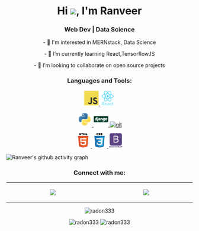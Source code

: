
<h1 align="center">Hi <img src="https://raw.githubusercontent.com/aemmadi/aemmadi/master/wave.gif" width="30px">, I'm Ranveer</h1>
<h3 align="center">Web Dev | Data Science</h3>
	<p align="center">
- 🧐 I'm interested in MERNstack, Data Science
        </p>
        <p align="center">
- 🌱 I’m currently learning React,TensorflowJS
	</p>
        <p align="center">
- 👯 I’m looking to collaborate on open source projects
        </p>
        <p align="center">
        </p>
<h3 align="center">Languages and Tools:</h3>
<p align="center">
<a href="https://developer.mozilla.org/en-US/docs/Web/JavaScript" target="_blank"> <img src="https://raw.githubusercontent.com/devicons/devicon/master/icons/javascript/javascript-original.svg" alt="javascript" width="40" height="40"/> </a> <a href="https://reactjs.org/" target="_blank"> <img src="https://raw.githubusercontent.com/devicons/devicon/master/icons/react/react-original-wordmark.svg" alt="react" width="40" height="40"/> </a></p>

<p align="center"><a href="https://www.python.org" target="_blank"> <img src="https://raw.githubusercontent.com/devicons/devicon/master/icons/python/python-original.svg" alt="python" width="40" height="40"/> </a> <a href="https://www.djangoproject.com/" target="_blank"> <img src="https://raw.githubusercontent.com/devicons/devicon/master/icons/django/django-original.svg" alt="django" width="40" height="40"/> </a> <a href="https://git-scm.com/" target="_blank"> <img src="https://www.vectorlogo.zone/logos/git-scm/git-scm-icon.svg" alt="git" width="40" height="40"/> </a> </p>

<p align="center">
<a href="https://www.w3.org/html/" target="_blank"> <img src="https://raw.githubusercontent.com/devicons/devicon/master/icons/html5/html5-original-wordmark.svg" alt="html5" width="40" height="40"/> </a><a href="https://www.w3schools.com/css/" target="_blank"> <img src="https://raw.githubusercontent.com/devicons/devicon/master/icons/css3/css3-original-wordmark.svg" alt="css3" width="40" height="40"/> </a> <a href="https://getbootstrap.com" target="_blank"> <img src="https://raw.githubusercontent.com/devicons/devicon/master/icons/bootstrap/bootstrap-plain-wordmark.svg" alt="bootstrap" width="40" height="40"/> </a></p>


![Ranveer's github activity graph](https://activity-graph.herokuapp.com/graph?username=radon333&theme=react-dark)

<p align="center">
<h3 align="center">Connect with me:</h3>
      <table border="0" align="center">
        <tr border="0">
          <td border="0" width="300">
<p align="center">
            <a href="https://www.linkedin.com/in/ranveer-shah333" target="_blank" rel="noopener noreferrer">
              <img align="center" width="50%" src="https://user-images.githubusercontent.com/25654606/119312158-9c168980-bc8f-11eb-9d53-63a8237c21d8.png" />
            </a>
</p>
          </td>
	  <td border="0" width="300">
<p align="center">
            <a href="mailto: ranveershah3@pm.me">
              <img align="center" width="50%"src="https://user-images.githubusercontent.com/25654606/119311833-2e6a5d80-bc8f-11eb-8c57-a35aa0c6d7f0.png"/>
            </a>
</p>
          </td>    
        </tr>
      </table>
</p>


<p align="center"><img src="https://github-readme-stats.vercel.app/api/top-langs/?username=radon333&langs_count=5&theme=react" alt="radon333" /></p>

<p align="center">
	
  <img width="48%" src="https://github-readme-streak-stats.herokuapp.com/?user=Radon333&theme=react" alt="radon333" />
  <img width="48%" src="https://github-readme-stats.vercel.app/api?username=radon333&theme=react&show_icons=true&locale=en" alt="radon333" />
</p>



